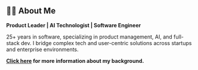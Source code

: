 ## 🙋‍♂️ About Me

**Product Leader | AI Technologist | Software Engineer**

25+ years in software, specializing in product management, AI, and full-stack dev. I bridge complex tech and user-centric solutions across startups and enterprise environments.

**[Click here](https://matthewketter.github.io/) for more information about my background.**